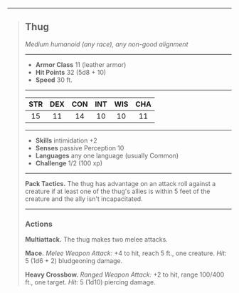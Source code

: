 ***
> ## Thug
> *Medium humanoid (any race), any non-good alignment*
> 
> ***
> 
> - **Armor Class** 11 (leather armor)
> - **Hit Points** 32 (5d8 + 10)
> - **Speed** 30 ft.
> 
> ***
> 
> |STR|DEX|CON|INT|WIS|CHA|
> |:---:|:---:|:---:|:---:|:---:|:---:|
> |15|11|14|10|10|11|
> 
> ***
> 
> - **Skills** intimidation +2
> - **Senses** passive Perception 10
> - **Languages** any one language (usually Common)
> - **Challenge** 1/2 (100 xp)
> 
> ***
> 
> **Pack Tactics.** The thug has advantage on an attack roll against a creature if at least one of the thug's allies is within 5 feet of the creature and the ally isn't incapacitated.
> 
> ***
> 
> ### Actions
> **Multiattack.** The thug makes two melee attacks.
> 
> **Mace.** *Melee Weapon Attack:* +4 to hit, reach 5 ft., one creature. *Hit:* 5 (1d6 + 2) bludgeoning damage.
> 
> **Heavy Crossbow.** *Ranged Weapon Attack:* +2 to hit, range 100/400 ft., one target. *Hit:* 5 (1d10) piercing damage.